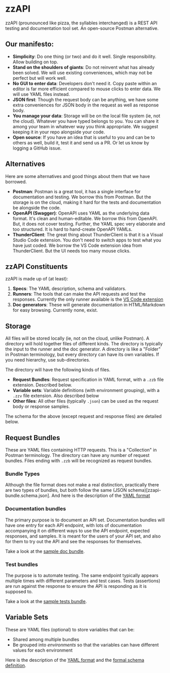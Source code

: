 # zzAPI

zzAPI (prounounced like pizza, the syllables interchanged) is a REST API testing and documentation tool set. An open-source Postman alternative.

## Our manifesto:

* **Simplicity**: Do one thing (or two) and do it well. Single responsibility. Allow building on top.
* **Stand on the shoulders of giants**: Do not reinvent what has already been solved. We will use existing conveniences, which may not be perfect but will work well.
* **No GUI to enter data**: Developers don't need it. Copy paste within an editor is far more efficient compared to mouse clicks to enter data. We will use YAML files instead.
* **JSON first**: Though the request body can be anything, we have some extra conveniences for JSON body in the request as well as response body.
* **You manage your data**: Storage will be on the local file system (ie, not the cloud). Whatever you have typed belongs to you. You can share it among your team in whatever way you think appropriate. We suggest keeping it in your repo alongside your code.
* **Open source**: If you have an idea that is useful to you and can be to others as well, build it, test it and send us a PR. Or let us know by logging a GitHub issue.

## Alternatives

Here are some alternatives and good things about them that we have borrowed.

* **Postman**: Postman is a great tool, it has a single interface for documentation and testing. We borrow this from Postman. But the storage is on the cloud, making it hard for the tests and documentation be alongside the code.
* **OpenAPI (Swagger)**: OpenAPI uses YAML as the underlying data format. It's clean and human-editable. We borrow this from OpenAPI. But, it does not cover testing. Further, the YAML spec very elaborate and too structured. It is hard to hand-create OpenAPI YAMLs. 
* **ThunderClient**: The great thing about ThunderClient is that it is a Visual Studio Code extension. You don't need to switch apps to test what you have just coded. We borrow the VS Code extension idea from ThunderClient. But the UI needs too many mouse clicks.

## zzAPI Constituents

zzAPI is made up of (at least):

1. **Specs**: The YAML description, schema and validators.
2. **Runners**: The tools that can make the API requests and test the responses. Currently the only runner available is the [VS Code extension](https://marketplace.visualstudio.com/items?itemName=AgroStar.zzapi)
3. **Doc generators**: These will generate documentation in HTML/Markdown for easy browsing. Currently none, exist.

## Storage

All files will be stored locally (ie, not on the cloud, unlike Postman). A directory will hold together files of different kinds. The directory is typically the input to the runner and the doc generator. A directory is like a "Folder" in Postman terminology, but every directory can have its own variables. If you need hierarchy, use sub-directories.

The directory will have the following kinds of files.

* **Request Bundles**: Request specification in YAML format, with a `.zzb` file extension. Described below.
* **Variable sets**: Variable definitions (with environment grouping), with a `.zzv` file extension. Also described below
* **Other files**: All other files (typically `.json`) can be used as the request body or response samples. 

The schema for the above (except request and response files) are detailed below.

## Request Bundles

These are YAML files containing HTTP requests. This is a "Collection" in Postman terminology. The directory can have any number of request bundles. Files ending with `.zzb` will be recognized as request bundles.

### Bundle Types

Although the file format does not make a real distinction, practically there are two types of bundles, but both follow the same (JSON schema)[zzapi-bundle.schema.json]. And here is the description of the [YAML format](zzapi-bundle-description.md)

### Documentation bundles

The primary purpose is to document an API set. Documentation bundles will have one entry for each API endpoint, with lots of documentation accompanying it on different ways to use the API endpoint, expected responses, and samples. It is meant for the users of your API set, and also for them to try out the API and see the responses for themselves.

Take a look at the [sample doc bundle](docs-bundle.zzb).

### Test bundles

The purpose is to automate testing. The same endpoint typically appears multiple times with different parameters and test cases. Tests (assertions) are run against the response to ensure the API is responding as it is supposed to.

Take a look at the [sample tests bundle](tests-bundle.zzb).

## Variable Sets

These are YAML files (optional) to store variables that can be:

  * Shared among multiple bundles
  * Be grouped into *environments* so that the variables can have different values for each environment

Here is the description of the [YAML format](zzapi-varset-description.md) and the [formal schema definition](zzapi-varset.schema.json).
